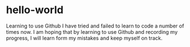 # hello-world
Learning to use Github
I have tried and failed to learn to code a number of times now.  I am hoping that by learning to use Github and recording my progress, I will learn form my mistakes and keep myself on track.
